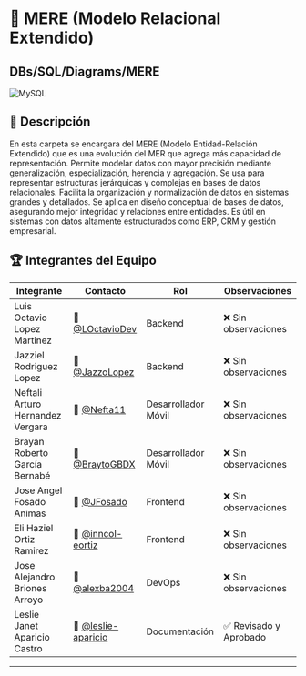 # 📂 MERE (Modelo Relacional Extendido) 
## DBs/SQL/Diagrams/MERE

 ![MySQL](https://img.shields.io/badge/MySQL-005C84?style=for-the-badge&logo=mysql&logoColor=white)

 ## 📌 Descripción

En esta carpeta se encargara del MERE (Modelo Entidad-Relación Extendido) que es una evolución del MER que agrega más capacidad de representación. Permite modelar datos con mayor precisión mediante generalización, especialización, herencia y agregación. Se usa para representar estructuras jerárquicas y complejas en bases de datos relacionales. Facilita la organización y normalización de datos en sistemas grandes y detallados. Se aplica en diseño conceptual de bases de datos, asegurando mejor integridad y relaciones entre entidades. Es útil en sistemas con datos altamente estructurados como ERP, CRM y gestión empresarial.

## 🏆 Integrantes del Equipo

| Integrante                       | Contacto             | Rol                 | Observaciones     |
| -------------------------------- | -------------------- | ------------------- | ----------------- |
| Luis Octavio Lopez Martinez      | 📧 [@LOctavioDev](https://github.com/LOctavioDev)     | Backend             | ❌ Sin observaciones |
| Jazziel Rodriguez Lopez          | 📧 [@JazzoLopez](https://github.com/JazzoLopez)       | Backend             | ❌ Sin observaciones |
| Neftali Arturo Hernandez Vergara | 📧 [@Nefta11](https://github.com/Nefta11)          | Desarrollador Móvil | ❌ Sin observaciones |
| Brayan Roberto García Bernabé    | 📧 [@BraytoGBDX](https://github.com/BraytoGBDX)      | Desarrollador Móvil | ❌ Sin observaciones |
| Jose Angel Fosado Animas         | 📧 [@JFosado](https://github.com/JFosado)          | Frontend            | ❌ Sin observaciones |
| Eli Haziel Ortiz Ramirez         | 📧 [@inncol-eortiz](https://github.com/inncol-eortiz)        | Frontend            | ❌ Sin observaciones |
| Jose Alejandro Briones Arroyo    | 📧 [@alexba2004](https://github.com/alexba2004)      | DevOps              | ❌ Sin observaciones |
| Leslie Janet Aparicio Castro    | 📧 [@leslie-aparicio](https://github.com/leslie-aparicio)  | Documentación       | ✅ Revisado y Aprobado |

---